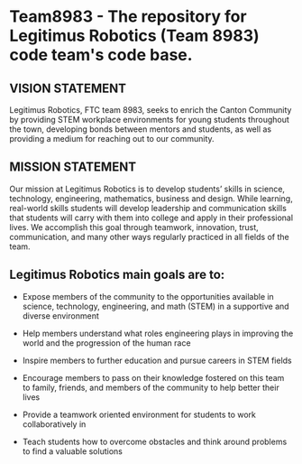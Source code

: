 # Team8983 - The repository for Legitimus Robotics (Team 8983) code team's code base.

## VISION STATEMENT
Legitimus Robotics, FTC team 8983, seeks to enrich the Canton Community by providing STEM workplace environments for young students throughout the town, developing bonds between mentors and students, as well as providing a medium for reaching out to our community.

## MISSION STATEMENT
Our mission at Legitimus Robotics is to develop students’ skills in science, technology, engineering, mathematics, business and design. While learning, real-world skills students will develop leadership and communication skills that students will carry with them into college and apply in their professional lives. We accomplish this goal through teamwork, innovation, trust, communication, and many other ways regularly practiced in all fields of the team.

## Legitimus Robotics main goals are to:
- Expose members of the community to the opportunities available in science, technology, engineering, and math (STEM) in a supportive and diverse environment

- Help members understand what roles engineering plays in improving the world and the progression of the human race

- Inspire members to further education and pursue careers in STEM fields 

- Encourage members to pass on their knowledge fostered on this team to family, friends, and members of the community to help better their lives

- Provide a teamwork oriented environment for students to work collaboratively in

- Teach students how to overcome obstacles and think around problems to find a valuable solutions
